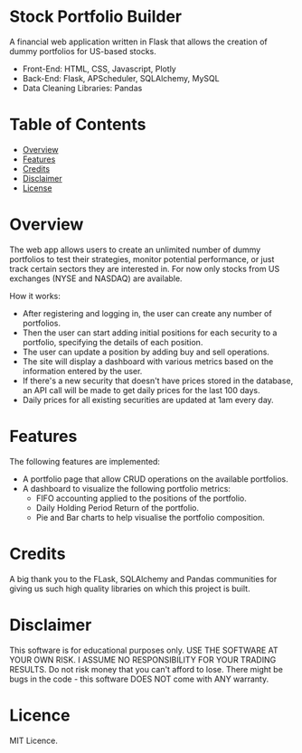 # Stock Portfolio Builder

A financial web application written in Flask that allows the creation of dummy portfolios for US-based stocks.

* Front-End: HTML, CSS, Javascript, Plotly
* Back-End: Flask, APScheduler, SQLAlchemy, MySQL
* Data Cleaning Libraries: Pandas

# Table of Contents

- [Overview](#Overview)
- [Features](#Features)
- [Credits](#Credits)
- [Disclaimer](#Disclaimer)
- [License](#License)

# Overview

The web app allows users to create an unlimited number of dummy portfolios to test their strategies, monitor potential performance, or just track certain sectors they are interested in. For now only stocks from US exchanges (NYSE and NASDAQ) are available.

How it works:
* After registering and logging in, the user can create any number of portfolios.
* Then the user can start adding initial positions for each security to a portfolio, specifying the details of each position. 
* The user can update a position by adding buy and sell operations.
* The site will display a dashboard with various metrics based on the information entered by the user. 
* If there's a new security that doesn't have prices stored in the database, an API call will be made to get daily prices for the last 100 days. 
* Daily prices for all existing securities are updated at 1am every day.

# Features

The following features are implemented:
* A portfolio page that allow CRUD operations on the available portfolios.
* A dashboard to visualize the following portfolio metrics:
    - FIFO accounting applied to the positions of the portfolio.
    - Daily Holding Period Return of the portfolio.
    - Pie and Bar charts to help visualise the portfolio composition.

# Credits

A big thank you to the FLask, SQLAlchemy and Pandas communities for giving us such high quality libraries on which this project is built.

# Disclaimer

This software is for educational purposes only. USE THE SOFTWARE AT YOUR OWN RISK. I ASSUME NO RESPONSIBILITY FOR YOUR TRADING RESULTS. Do not risk money that you can't afford to lose. There might be bugs in the code - this software DOES NOT come with ANY warranty.

# Licence

MIT Licence.
